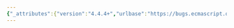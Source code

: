 ```yaml
---
{"_attributes":{"version":"4.4.4+","urlbase":"https://bugs.ecmascript.org/","maintainer":"dherman@mozilla.com"},"bug":{"bug_id":990,"creation_ts":"2012-11-23 14:51:00 -0800","short_desc":"9.3.1 Get (O, P) Typos","delta_ts":"2012-12-21 18:08:41 -0800","product":"Draft for 6th Edition","component":"editorial issue","version":"Rev 12: November 22, 2012 Draft","rep_platform":"All","op_sys":"All","bug_status":"RESOLVED","resolution":"FIXED","priority":"Normal","bug_severity":"enhancement","everconfirmed":true,"reporter":{"uid":"waldron.rick","name":"Rick Waldron"},"assigned_to":{"uid":"allen","name":"Allen Wirfs-Brock"},"cc":"waldron.rick","long_desc":[{"commentid":2712,"comment_count":0,"who":{"uid":"waldron.rick","name":"Rick Waldron"},"bug_when":"2012-11-23 14:51:04 -0800","thetext":"In the description: \n\"This abstract operation performs, the following steps:\" => \n\"This abstract operation performs the following steps:\"\n\nIn Step 1:\n\"Asset\" => \"Assert\""},{"commentid":2713,"comment_count":1,"who":{"uid":"waldron.rick","name":"Rick Waldron"},"bug_when":"2012-11-23 14:53:39 -0800","thetext":"\"an specific\" => \"a specific\""},{"commentid":2737,"comment_count":2,"who":{"uid":"allen","name":"Allen Wirfs-Brock"},"bug_when":"2012-11-23 15:51:01 -0800","thetext":"fixed in rev13 editor's draft."}]}}
---
```

